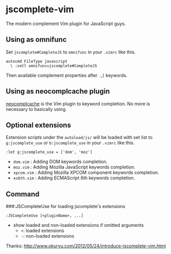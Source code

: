 jscomplete-vim
==============

The modern complement Vim plugin for JavaScript guys.

Using as omnifunc
---------------

Set `jscomplete#CompleteJS` to `omnifunc` in your `.vimrc` like this.

    autocmd FileType javascript
      \ :setl omnifunc=jscomplete#CompleteJS

Then available complement properties after `.`,`[` keywords.

Using as neocomplcache plugin
---------------------------

[neocomplcache](https://github.com/Shougo/neocomplcache) is the Vim plugin to keyword completion.
No more is necessary to basically using.

Optional extensions
-------------------

Extension scripts under the `autoload/js/` will be loaded with set list to
`g:jscomplete_use` or `b:jscomplete_use` in your `.vimrc` like this.

    :let g:jscomplete_use = ['dom', 'moz']

- `dom.vim` : Adding DOM keywords completion.
- `moz.vim` : Adding Mozilla JavaScript keywords completion.
- `xpcom.vim` : Adding Mozilla XPCOM component keywords completion.
- `es6th.vim` : Adding ECMAScript 6th keywords completion.

Command
-------

###:JSCompleteUse
for loading jscomplete's extensions

    :JSCompleteUse [<pluginName>, ...]

- show loaded and non-loaded extensions if omitted arguments
  - `+`: loaded extensions
  - `-`: non-loaded extensions

Thanks: http://www.okuryu.com/2012/05/24/introduce-jscomplete-vim.html

